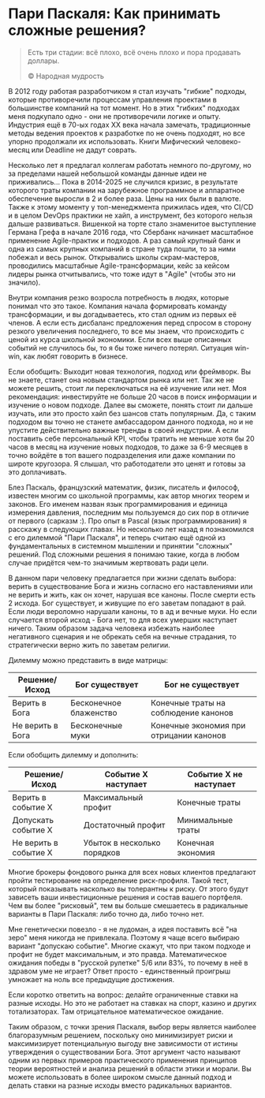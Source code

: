 # Пари Паскаля: Как принимать сложные решения?

> Есть три стадии: всё плохо, всё очень плохо и пора продавать доллары.
>
> ©️ Народная мудрость

В 2012 году работая разработчиком я стал изучать "гибкие" подходы, которые противоречили процессам управления проектами в большинстве компаний на тот момент. Но в этих "гибких" подходах меня подкупало одно - они не противоречили логике и опыту. Индустрия ещё в 70-ых годах XX века начала замечать, традиционные методы ведения проектов к разработке по не очень подходят, но все упорно продолжали их использовать. Книги Мифический человеко-месяц или Deadline не дадут соврать.

Несколько лет я предлагал коллегам работать немного по-другому, но за пределами нашей небольшой команды данные идеи не приживались... Пока в 2014-2025 не случился кризис, в результате которого траты компании на зарубежное программное и аппаратное обеспечение выросли в 2 и более раза. Цены на них были в валюте. Также к этому моменту у топ-менеджмента прижилась идея, что CI/CD и в целом DevOps практики не хайп, а инструмент, без которого нельзя дальше развиваться. Вишенкой на торте стало знаменитое выступление Германа Грефа в начале 2016 года, что Сбербанк начинает масштабное применение Agile-практик и подходов. А раз самый крупный банк и одна из самых крупных компаний в стране туда пошли, то за ними побежал и весь рынок. Открывались школы скрам-мастеров, проводились масштабные Agile-трансформации, кейс за кейсом лидеры рынка отчитывались, что тоже идут в "Agile" (чтобы это ни значило).

Внутри компания резко возросла потребность в людях, которые понимал что это такое. Компания начала формировать команду трансформации, и вы догадываетесь, кто стал одним из первых её членов. А если есть дисбаланс предложения перед спросом в сторону резкого увеличения последнего, то все мы знаем, что происходить с ценой из курса школьной экономики. Если всех выше описанных событий не случилось бы, то я бы тоже ничего потерял. Ситуация win-win, как любят говорить в бизнесе.

Если обобщить: Выходит новая технология, подход или фреймворк. Вы не знаете, станет она новым стандартом рынка или нет. Так же не можете решить, стоит ли переключаться на её изучение или нет. Моя рекомендация: инвестируйте не больше 20 часов в поиск информации и изучение о новом подходе. Далее вы сможете, понять стоит ли дальше изучать, или это просто хайп без шансов стать популярным. Да, с таким подходом вы точно не станете амбассадором данного подхода, но и не упустите действительно важные тренды в своей индустрии. А если поставить себе персональный KPI, чтобы тратить не меньше хотя бы 20 часов в месяц на изучение новых подходов, то даже за 6-9 месяцев в точно войдёте в топ вашего подразделения или даже компании по широте кругозора. Я слышал, что работодатели это ценят и готовы за это доплачивать.

Блез Паскаль, французский математик, физик, писатель и философ, известен многим со школьной программы, как автор многих
теорем и законов. Его именем назван язык программирования и единица измерения давления, последним мы пользуемся до сих
пор в отличие от первого (сарказм :). Про опыт в Pascal (язык программирования) я расскажу в следующих главах. Но
несколько лет назад я познакомился с его дилеммой "Пари Паскаля", и теперь считаю ещё одной из фундаментальных в
системном мышлении и принятии "сложных" решений. Под сложными решения я понимаю такие, когда в любом случае придётся
чем-то значимым жертвовать ради цели.

В данном пари человеку предлагается при жизни сделать выбора: верить в существование Бога и жизнь согласно его
наставлениями или не верить и жить, как он хочет, нарушая все каноны. После смерти есть 2 исхода. Бог существует, и
живущие по его заветам попадают в рай. Если люди вероломно нарушали каноны, то в ад и вечные муки. Но если случается
второй исход - Бога нет, то для всех умерших наступает ничего. Таким образом задача человека избежать наиболее
негативного сценария и не обрекать себя на вечные страдания, то стратегически верно жить по заветам религии.

Дилемму можно представить в виде матрицы:

| Решение/Исход    | Бог существует         | Бог не существует                       |
|------------------|------------------------|-----------------------------------------|
| Верить в Бога    | Бесконечное блаженство | Конечные траты на соблюдение канонов    |
| Не верить в Бога | Бесконечные муки       | Конечные экономия при отрицании канонов |

Если обобщить дилемму и дополнить:

| Решение/Исход         | Событие Х наступает         | Событие Х не наступает |
|-----------------------|-----------------------------|------------------------|
| Верить в событие Х    | Максимальный профит         | Конечные траты         |
| Допускать событие Х   | Достаточный профит          | Минимальные траты      |
| Не верить в событие Х | Убыток в несколько порядков | Конечная экономия      |

Многие брокеры фондового рынка для всех новых клиентов предлагают пройти тестирование на определение риск-профиля. Такой тест, который показывать насколько вы толерантны к риску. От этого будут зависеть ваши инвестиционные решения и состав вашего портфеля. Чем вы более "рисковый", тем вы больше смешаетесь в радикальные варианты в Пари Паскаля: либо точно да, либо точно нет.

Мне генетически повезло - я не лудоман, а идея поставить всё "на зеро" меня никогда не привлекала. Поэтому я чаще всего выбираю вариант "допускаю событие". Многие скажут, что при таком подходе и профит не будет максимальным, и это правда. Математическое ожидания победы в "русской рулетке" 5/6 или 83%, то почему в неё в здравом уме не играет? Ответ просто - единственный проигрыш умножает на ноль все предыдущие достижения.

Если коротко ответить на вопрос: делайте ограниченные ставки на разные исходы. Но это не работает на ставках на спорт, казино и других тотализаторах. Там отрицательное математическое ожидание.

Таким образом, с точки зрения Паскаля, выбор веры является наиболее благоразумным решением, поскольку оно минимизирует риски и максимизирует потенциальную выгоду вне зависимости от истины утверждения о существовании Бога. Этот аргумент часто называют одним из первых примеров практического применения принципов теории вероятностей и анализа решений в области этики и морали. Вы можете использовать в более широком смысле данный подход и делать ставки на разные исходы вместо радикальных вариантов.

